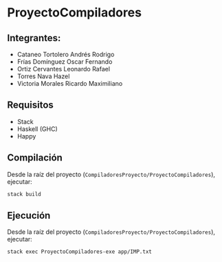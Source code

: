 # ProyectoCompiladores

## Integrantes:
- Cataneo Tortolero Andrés Rodrigo
- Frías Domínguez Oscar Fernando 
- Ortiz Cervantes Leonardo Rafael
- Torres Nava Hazel
- Victoria Morales Ricardo Maximiliano

## Requisitos
- Stack
- Haskell (GHC)
- Happy

## Compilación
Desde la raíz del proyecto (`CompiladoresProyecto/ProyectoCompiladores`), ejecutar:
```bash
stack build
```

## Ejecución
Desde la raíz del proyecto (`CompiladoresProyecto/ProyectoCompiladores`), ejecutar:
```bash
stack exec ProyectoCompiladores-exe app/IMP.txt
```
